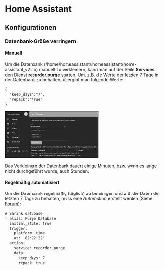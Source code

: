 # Home Assistant
## Konfigurationen
### Datenbank-Größe verringern
#### Manuell
Um die Datenbank (/home/homeassistant/.homeassistant/home-assistant_v2.db) manuell zu verkleinern, kann man auf der Seite **Services** den Dienst **recurder.purge** starten. Um. z.B. die Werte der letzten 7 Tage in der Datenbank zu behalten, übergibt man folgende Werte:  
```
{
  "keep_days":"7",
  "repack":"true"
}
```
<img src="../images4git/recorder_purge.jpg" width="300" border="1">

Das Verkleinern der Datenbank dauert einige Minuten, bzw. wenn es lange nicht durchgeführt wurde, auch Stunden.

#### Regelmäßig automatisiert
Um die Datenbank regelmäßig (täglich) zu bereinigen und z.B. die Daten der letzten 7 Tage zu behalten, muss eine _Automation_ erstellt werden (Siehe [Forum](https://community.home-assistant.io/t/recorder-purge-and-repack/110552)):  
```
# Shrink database
- alias: Purge Database
  initial_state: True
  trigger:
    platform: time
    at: '02:22:22'
  action:
    service: recorder.purge
    data:
      keep_days: 7
      repack: true
```
